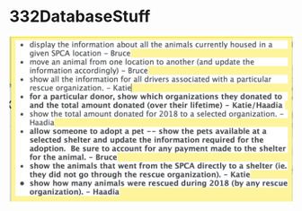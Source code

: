 # 332DatabaseStuff

![Division of labour](https://github.com/Nethermane/332DatabaseStuff/blob/master/whos_working_on_what.png)
